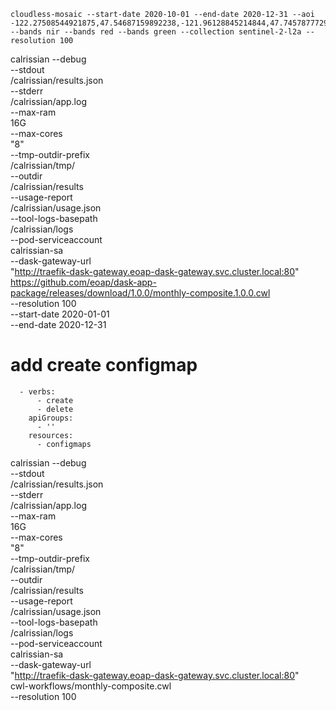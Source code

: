 


```
cloudless-mosaic --start-date 2020-10-01 --end-date 2020-12-31 --aoi -122.27508544921875,47.54687159892238,-121.96128845214844,47.745787772920934 --bands nir --bands red --bands green --collection sentinel-2-l2a --resolution 100
```



 calrissian --debug \
            --stdout \
            /calrissian/results.json \
            --stderr \
            /calrissian/app.log \
            --max-ram  \
            16G \
            --max-cores  \
            "8" \
            --tmp-outdir-prefix \
            /calrissian/tmp/ \
            --outdir \
            /calrissian/results \
            --usage-report \
            /calrissian/usage.json \
            --tool-logs-basepath \
            /calrissian/logs \
            --pod-serviceaccount \
            calrissian-sa \
            --dask-gateway-url \
            "http://traefik-dask-gateway.eoap-dask-gateway.svc.cluster.local:80" \
            https://github.com/eoap/dask-app-package/releases/download/1.0.0/monthly-composite.1.0.0.cwl \
            --resolution 100 \
            --start-date 2020-01-01 \
            --end-date 2020-12-31


# add create configmap

```
  - verbs:
      - create
      - delete
    apiGroups:
      - ''
    resources:
      - configmaps
```

 calrissian --debug \
            --stdout \
            /calrissian/results.json \
            --stderr \
            /calrissian/app.log \
            --max-ram  \
            16G \
            --max-cores  \
            "8" \
            --tmp-outdir-prefix \
            /calrissian/tmp/ \
            --outdir \
            /calrissian/results \
            --usage-report \
            /calrissian/usage.json \
            --tool-logs-basepath \
            /calrissian/logs \
            --pod-serviceaccount \
            calrissian-sa \
            --dask-gateway-url \
            "http://traefik-dask-gateway.eoap-dask-gateway.svc.cluster.local:80" \
            cwl-workflows/monthly-composite.cwl \
            --resolution 100